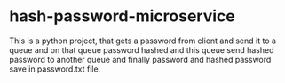# hash-password-microservice
This is a python project, that gets a password from client and send it to a queue and on that queue password hashed and this queue send hashed password  to another queue and finally password and hashed password save in password.txt file.

